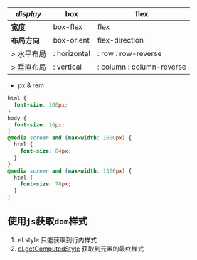 | _display_ | box | flex |
| --- | --- | --- |
| __宽度__ | box-flex | flex |
| __布局方向__ | box-orient | flex-direction |
| > 水平布局 | : horizontal | : row : row-reverse |
| > 垂直布局 | : vertical | : column : column-reverse |

* px & rem
```css
html {
  font-size: 100px;
}
body {
  font-size: 16px;
}
@media screen and (max-width: 1600px) {
  html {
    font-size: 84px;
  }
}
@media screen and (max-width: 1300px) {
  html {
    font-size: 78px;
  }
}
```

## 使用`js`获取`dom`样式
1. el.style 只能获取到行内样式
2. [el.getComputedStyle](https://developer.mozilla.org/zh-cn/docs/web/api/window/getcomputedstyle) 获取到元素的最终样式
